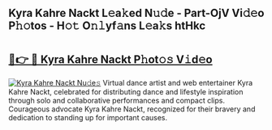 ## Kyra Kahre Nackt L𝚎a𝚔ed N𝚞𝚍e - Part-OjV Vi𝚍𝚎o P𝚑𝚘tos - H𝚘𝚝 O𝚗𝚕yf𝚊ns L𝚎a𝚔s htHkc

# <h2><a href="http://kf7by9.oniu.top/?m=Kyra+Kahre+Nackt">🔗👉 🔴 Kyra Kahre Nackt P𝚑ot𝚘𝚜 V𝚒d𝚎o</a></h2>

[![Kyra Kahre Nackt Nu𝚍e𝚜](https://i.imgur.com/0qMVB7G.gif)](http://kf7by9.oniu.top/?m=Kyra+Kahre+Nackt)
Virtual dance artist and web entertainer Kyra Kahre Nackt, celebrated for distributing dance and lifestyle inspiration through solo and collaborative performances and compact clips. Courageous advocate Kyra Kahre Nackt, recognized for their bravery and dedication to standing up for important causes.  
